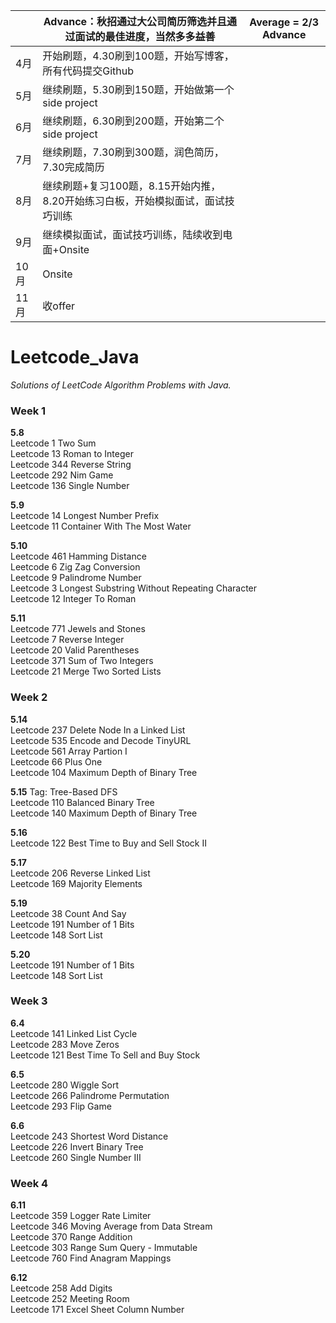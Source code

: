 |     | Advance：秋招通过大公司简历筛选并且通过面试的最佳进度，当然多多益善         | Average = 2/3 Advance |
| --- | --------------------------------------------- | --------------------- |
| 4月  | 开始刷题，4.30刷到100题，开始写博客，所有代码提交Github            |                       |
| 5月  | 继续刷题，5.30刷到150题，开始做第一个side project            |                       |
| 6月  | 继续刷题，6.30刷到200题，开始第二个side project             |                       |
| 7月  | 继续刷题，7.30刷到300题，润色简历，7.30完成简历                 |                       |
| 8月  | 继续刷题+复习100题，8.15开始内推，8.20开始练习白板，开始模拟面试，面试技巧训练 |                       |
| 9月  | 继续模拟面试，面试技巧训练，陆续收到电面+Onsite                   |                       |
| 10月 | Onsite                                        |                       |
| 11月 | 收offer                                        |                       |

# Leetcode_Java
*Solutions of LeetCode Algorithm Problems with Java.*

### Week 1 <br>
**5.8** <br>
Leetcode 1 Two Sum <br>
Leetcode 13 Roman to Integer <br>
Leetcode 344 Reverse String <br>
Leetcode 292 Nim Game <br>
Leetcode 136 Single Number<br>

**5.9** <br>
Leetcode 14 Longest Number Prefix <br>
Leetcode 11 Container With The Most Water <br>

**5.10** <br>
Leetcode 461 Hamming Distance <br>
Leetcode 6 Zig Zag Conversion <br>
Leetcode 9 Palindrome Number <br>
Leetcode 3 Longest Substring Without Repeating Character <br>
Leetcode 12 Integer To Roman

**5.11** <br>
Leetcode 771 Jewels and Stones <br>
Leetcode 7 Reverse Integer <br>
Leetcode 20 Valid Parentheses <br>
Leetcode 371 Sum of Two Integers <br>
Leetcode 21 Merge Two Sorted Lists <br>

### Week 2 <br>
**5.14** <br>
Leetcode 237 Delete Node In a Linked List <br>
Leetcode 535 Encode and Decode TinyURL <br>
Leetcode 561 Array Partion I <br>
Leetcode 66 Plus One  <br>
Leetcode 104 Maximum Depth of Binary Tree <br>

**5.15** Tag: Tree-Based DFS <br> 
Leetcode 110 Balanced Binary Tree <br>
Leetcode 140 Maximum Depth of Binary Tree <br>

**5.16** <br>
Leetcode 122 Best Time to Buy and Sell Stock II <br>

**5.17** <br>
Leetcode 206 Reverse Linked List <br>
Leetcode 169 Majority Elements <br>

**5.19** <br>
Leetcode 38 Count And Say <br>
Leetcode 191 Number of 1 Bits <br>
Leetcode 148 Sort List <br>

**5.20** <br>
Leetcode 191 Number of 1 Bits <br>
Leetcode 148 Sort List <br>

### Week 3 <br>
**6.4** <br>
Leetcode 141 Linked List Cycle <br>
Leetcode 283 Move Zeros <br>
Leetcode 121 Best Time To Sell and Buy Stock <br>

**6.5** <br>
Leetcode 280 Wiggle Sort <br>
Leetcode 266 Palindrome Permutation <br>
Leetcode 293 Flip Game <br>

**6.6** <br>
Leetcode 243 Shortest Word Distance <br>
Leetcode 226 Invert Binary Tree <br>
Leetcode 260 Single Number III <br>

### Week 4 <br>
**6.11** <br>
Leetcode 359 Logger Rate Limiter <br>
Leetcode 346 Moving Average from Data Stream <br>
Leetcode 370 Range Addition <br>
Leetcode 303 Range Sum Query - Immutable <br>
Leetcode 760 Find Anagram Mappings <br>

**6.12** <br>
Leetcode 258 Add Digits <br>
Leetcode 252 Meeting Room <br>
Leetcode 171 Excel Sheet Column Number <br>
